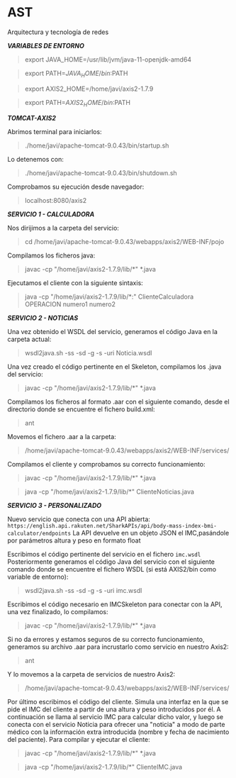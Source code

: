 # AST
Arquitectura y tecnología de redes

***VARIABLES DE ENTORNO***

> export JAVA_HOME=/usr/lib/jvm/java-11-openjdk-amd64

> export PATH=$JAVA_HOME/bin:$PATH

> export AXIS2_HOME=/home/javi/axis2-1.7.9

> export PATH=$AXIS2_HOME/bin:$PATH


***TOMCAT-AXIS2***

Abrimos terminal para iniciarlos:

> ./home/javi/apache-tomcat-9.0.43/bin/startup.sh

Lo detenemos con:

> ./home/javi/apache-tomcat-9.0.43/bin/shutdown.sh

Comprobamos su ejecución desde navegador:

> localhost:8080/axis2


***SERVICIO 1 - CALCULADORA***

Nos dirijimos a la carpeta del servicio:

> cd /home/javi/apache-tomcat-9.0.43/webapps/axis2/WEB-INF/pojo 

Compilamos los ficheros java:

> javac -cp "/home/javi/axis2-1.7.9/lib/*" *.java

Ejecutamos el cliente con la siguiente sintaxis:

> java  -cp "/home/javi/axis2-1.7.9/lib/*:" ClienteCalculadora OPERACION numero1 numero2


***SERVICIO 2 - NOTICIAS***

Una vez obtenido el WSDL del servicio, generamos el código Java en la carpeta actual:

> wsdl2java.sh -ss -sd -g -s -uri Noticia.wsdl

Una vez creado el código pertinente en el Skeleton, compilamos los .java del servicio:

> javac -cp "/home/javi/axis2-1.7.9/lib/*" *.java

Compilamos los ficheros al formato .aar con el siguiente comando, desde el directorio donde se encuentre el fichero build.xml:

> ant

Movemos el fichero .aar a la carpeta:

> /home/javi/apache-tomcat-9.0.43/webapps/axis2/WEB-INF/services/

Compilamos el cliente y comprobamos su correcto funcionamiento:

> javac -cp "/home/javi/axis2-1.7.9/lib/*" *.java

> java -cp "/home/javi/axis2-1.7.9/lib/*" ClienteNoticias.java


***SERVICIO 3 - PERSONALIZADO***

Nuevo servicio que conecta con una API abierta: `https://english.api.rakuten.net/SharkAPIs/api/body-mass-index-bmi-calculator/endpoints`
La API devuelve en un objeto JSON el IMC,pasándole por parámetros altura y peso en formato float

Escribimos el código pertinente del servicio en el fichero `imc.wsdl`
Posteriormente generamos el código Java del servicio con el siguiente comando donde se encuentre el fichero WSDL (si está AXIS2/bin como variable de entorno):

> wsdl2java.sh -ss -sd -g -s -uri imc.wsdl

Escribimos el código necesario en IMCSkeleton para conectar con la API, una vez finalizado, lo compilamos:

> javac -cp "/home/javi/axis2-1.7.9/lib/*" *.java

Si no da errores y estamos seguros de su correcto funcionamiento, generamos su archivo .aar para incrustarlo como servicio en nuestro Axis2:

> ant

Y lo movemos a la carpeta de servicios de nuestro Axis2:

> /home/javi/apache-tomcat-9.0.43/webapps/axis2/WEB-INF/services/

Por último escribimos el código del cliente. Simula una interfaz en la que se pide el IMC del cliente a partir de una altura y peso introducidos por él.
A continuación se llama al servicio IMC para calcular dicho valor, y luego se conecta con el servicio Noticia para ofrecer una "noticia" a modo de parte médico con la información extra introducida (nombre y fecha de nacimiento del paciente).
Para compilar y ejecutar el cliente:

> javac -cp "/home/javi/axis2-1.7.9/lib/*" *.java

> java -cp "/home/javi/axis2-1.7.9/lib/*" ClienteIMC.java